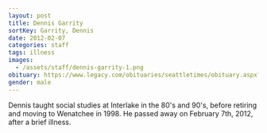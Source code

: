 ```yaml
---
layout: post
title: Dennis Garrity
sortKey: Garrity, Dennis
date: 2012-02-07
categories: staff
tags: illness
images:
  - /assets/staff/dennis-garrity-1.png
obituary: https://www.legacy.com/obituaries/seattletimes/obituary.aspx?n=dennis-garrity&pid=155813968
gender: male
---
```

Dennis taught social studies at Interlake in the 80's and 90's, before retiring and moving to Wenatchee in 1998. He passed away on February 7th, 2012, after a brief illness.

